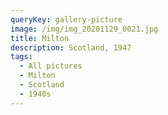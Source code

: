 ```yaml
---
queryKey: gallery-picture
image: /img/img_20201129_0021.jpg
title: Milton
description: Scotland, 1947
tags:
  - All pictures
  - Milton
  - Scotland
  - 1940s
---
```

